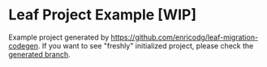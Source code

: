 # Leaf Project Example [WIP]
Example project generated by https://github.com/enricodg/leaf-migration-codegen.
If you want to see "freshly" initialized project, please check the [generated branch](https://github.com/enricodg/leaf-example/tree/generated).
